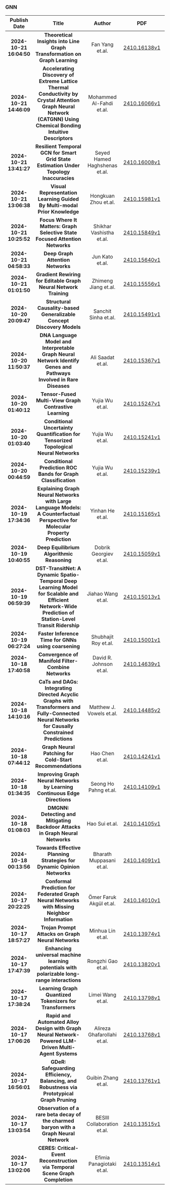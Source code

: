 
### GNN
|Publish Date|Title|Author|PDF|Code|
| :---: | :---: | :---: | :---: | :---: |
|**2024-10-21 16:04:50**|**Theoretical Insights into Line Graph Transformation on Graph Learning**|Fan Yang et.al.|[2410.16138v1](http://arxiv.org/abs/2410.16138v1)|[link](https://github.com/lukeyf/graphs-and-lines)|
|**2024-10-21 14:46:09**|**Accelerating Discovery of Extreme Lattice Thermal Conductivity by   Crystal Attention Graph Neural Network (CATGNN) Using Chemical Bonding   Intuitive Descriptors**|Mohammed Al-Fahdi et.al.|[2410.16066v1](http://arxiv.org/abs/2410.16066v1)|null|
|**2024-10-21 13:41:27**|**Resilient Temporal GCN for Smart Grid State Estimation Under Topology   Inaccuracies**|Seyed Hamed Haghshenas et.al.|[2410.16008v1](http://arxiv.org/abs/2410.16008v1)|null|
|**2024-10-21 13:06:38**|**Visual Representation Learning Guided By Multi-modal Prior Knowledge**|Hongkuan Zhou et.al.|[2410.15981v1](http://arxiv.org/abs/2410.15981v1)|null|
|**2024-10-21 10:25:52**|**Focus Where It Matters: Graph Selective State Focused Attention Networks**|Shikhar Vashistha et.al.|[2410.15849v1](http://arxiv.org/abs/2410.15849v1)|null|
|**2024-10-21 04:58:33**|**Deep Graph Attention Networks**|Jun Kato et.al.|[2410.15640v1](http://arxiv.org/abs/2410.15640v1)|null|
|**2024-10-21 01:01:50**|**Gradient Rewiring for Editable Graph Neural Network Training**|Zhimeng Jiang et.al.|[2410.15556v1](http://arxiv.org/abs/2410.15556v1)|[link](https://github.com/zhimengj0326/gradient_rewiring_editing)|
|**2024-10-20 20:09:47**|**Structural Causality-based Generalizable Concept Discovery Models**|Sanchit Sinha et.al.|[2410.15491v1](http://arxiv.org/abs/2410.15491v1)|null|
|**2024-10-20 11:50:37**|**DNA Language Model and Interpretable Graph Neural Network Identify Genes   and Pathways Involved in Rare Diseases**|Ali Saadat et.al.|[2410.15367v1](http://arxiv.org/abs/2410.15367v1)|null|
|**2024-10-20 01:40:12**|**Tensor-Fused Multi-View Graph Contrastive Learning**|Yujia Wu et.al.|[2410.15247v1](http://arxiv.org/abs/2410.15247v1)|[link](https://github.com/CS-SAIL/Tensor-MV-GCL.git)|
|**2024-10-20 01:03:40**|**Conditional Uncertainty Quantification for Tensorized Topological Neural   Networks**|Yujia Wu et.al.|[2410.15241v1](http://arxiv.org/abs/2410.15241v1)|null|
|**2024-10-20 00:44:59**|**Conditional Prediction ROC Bands for Graph Classification**|Yujia Wu et.al.|[2410.15239v1](http://arxiv.org/abs/2410.15239v1)|null|
|**2024-10-19 17:34:36**|**Explaining Graph Neural Networks with Large Language Models: A   Counterfactual Perspective for Molecular Property Prediction**|Yinhan He et.al.|[2410.15165v1](http://arxiv.org/abs/2410.15165v1)|[link](https://github.com/YinhanHe123/new\_LLM4GNNExplanation)|
|**2024-10-19 10:40:55**|**Deep Equilibrium Algorithmic Reasoning**|Dobrik Georgiev et.al.|[2410.15059v1](http://arxiv.org/abs/2410.15059v1)|null|
|**2024-10-19 06:59:39**|**DST-TransitNet: A Dynamic Spatio-Temporal Deep Learning Model for   Scalable and Efficient Network-Wide Prediction of Station-Level Transit   Ridership**|Jiahao Wang et.al.|[2410.15013v1](http://arxiv.org/abs/2410.15013v1)|null|
|**2024-10-19 06:27:24**|**Faster Inference Time for GNNs using coarsening**|Shubhajit Roy et.al.|[2410.15001v1](http://arxiv.org/abs/2410.15001v1)|[link](https://github.com/Roy-Shubhajit/CoPart-GNN)|
|**2024-10-18 17:40:58**|**Convergence of Manifold Filter-Combine Networks**|David R. Johnson et.al.|[2410.14639v1](http://arxiv.org/abs/2410.14639v1)|[link](https://github.com/dj408/mfcn)|
|**2024-10-18 14:10:16**|**CaTs and DAGs: Integrating Directed Acyclic Graphs with Transformers and   Fully-Connected Neural Networks for Causally Constrained Predictions**|Matthew J. Vowels et.al.|[2410.14485v2](http://arxiv.org/abs/2410.14485v2)|[link](https://github.com/matthewvowels1/causal_transformer)|
|**2024-10-18 07:44:12**|**Graph Neural Patching for Cold-Start Recommendations**|Hao Chen et.al.|[2410.14241v1](http://arxiv.org/abs/2410.14241v1)|null|
|**2024-10-18 01:34:35**|**Improving Graph Neural Networks by Learning Continuous Edge Directions**|Seong Ho Pahng et.al.|[2410.14109v1](http://arxiv.org/abs/2410.14109v1)|null|
|**2024-10-18 01:08:03**|**DMGNN: Detecting and Mitigating Backdoor Attacks in Graph Neural   Networks**|Hao Sui et.al.|[2410.14105v1](http://arxiv.org/abs/2410.14105v1)|null|
|**2024-10-18 00:13:56**|**Towards Effective Planning Strategies for Dynamic Opinion Networks**|Bharath Muppasani et.al.|[2410.14091v1](http://arxiv.org/abs/2410.14091v1)|[link](https://github.com/BharathMuppasani/NeurIPS-Submission-2024)|
|**2024-10-17 20:22:25**|**Conformal Prediction for Federated Graph Neural Networks with Missing   Neighbor Information**|Ömer Faruk Akgül et.al.|[2410.14010v1](http://arxiv.org/abs/2410.14010v1)|null|
|**2024-10-17 18:57:27**|**Trojan Prompt Attacks on Graph Neural Networks**|Minhua Lin et.al.|[2410.13974v1](http://arxiv.org/abs/2410.13974v1)|null|
|**2024-10-17 17:47:39**|**Enhancing universal machine learning potentials with polarizable   long-range interactions**|Rongzhi Gao et.al.|[2410.13820v1](http://arxiv.org/abs/2410.13820v1)|[link](https://github.com/reaxnet/jax-nb)|
|**2024-10-17 17:38:24**|**Learning Graph Quantized Tokenizers for Transformers**|Limei Wang et.al.|[2410.13798v1](http://arxiv.org/abs/2410.13798v1)|[link](https://github.com/limei0307/graph-tokenizer)|
|**2024-10-17 17:06:26**|**Rapid and Automated Alloy Design with Graph Neural Network-Powered   LLM-Driven Multi-Agent Systems**|Alireza Ghafarollahi et.al.|[2410.13768v1](http://arxiv.org/abs/2410.13768v1)|null|
|**2024-10-17 16:56:01**|**GDeR: Safeguarding Efficiency, Balancing, and Robustness via   Prototypical Graph Pruning**|Guibin Zhang et.al.|[2410.13761v1](http://arxiv.org/abs/2410.13761v1)|[link](https://github.com/ins1stenc3/gder)|
|**2024-10-17 13:03:54**|**Observation of a rare beta decay of the charmed baryon with a Graph   Neural Network**| BESIII Collaboration et.al.|[2410.13515v1](http://arxiv.org/abs/2410.13515v1)|null|
|**2024-10-17 13:02:06**|**CERES: Critical-Event Reconstruction via Temporal Scene Graph Completion**|Efimia Panagiotaki et.al.|[2410.13514v1](http://arxiv.org/abs/2410.13514v1)|null|
